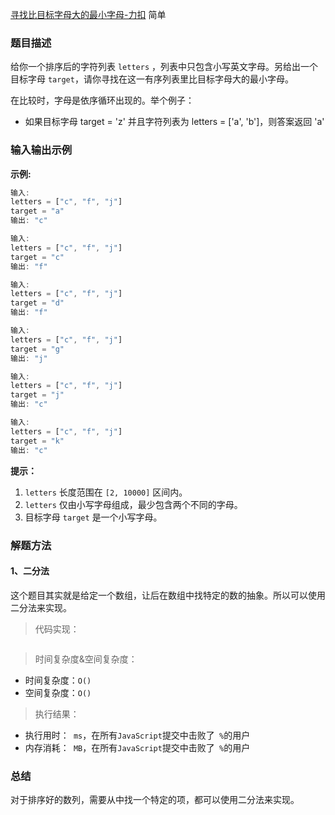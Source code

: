
[寻找比目标字母大的最小字母-力扣](https://leetcode-cn.com/problems/find-smallest-letter-greater-than-target/description/)
<span>简单</span>

### 题目描述
给你一个排序后的字符列表 `letters` ，列表中只包含小写英文字母。另给出一个目标字母 `target`，请你寻找在这一有序列表里比目标字母大的最小字母。

在比较时，字母是依序循环出现的。举个例子：

- 如果目标字母 target = 'z' 并且字符列表为 letters = ['a', 'b']，则答案返回 'a'

### 输入输出示例
**示例:**
```js
输入:
letters = ["c", "f", "j"]
target = "a"
输出: "c"

输入:
letters = ["c", "f", "j"]
target = "c"
输出: "f"

输入:
letters = ["c", "f", "j"]
target = "d"
输出: "f"

输入:
letters = ["c", "f", "j"]
target = "g"
输出: "j"

输入:
letters = ["c", "f", "j"]
target = "j"
输出: "c"

输入:
letters = ["c", "f", "j"]
target = "k"
输出: "c"
```

**提示：**
1. `letters` 长度范围在 `[2, 10000]` 区间内。
2. `letters` 仅由小写字母组成，最少包含两个不同的字母。
3. 目标字母 `target` 是一个小写字母。

### 解题方法

#### 1、二分法

这个题目其实就是给定一个数组，让后在数组中找特定的数的抽象。所以可以使用二分法来实现。

> 代码实现：

```js

```

> 时间复杂度&空间复杂度：
- 时间复杂度：`O()`
- 空间复杂度：`O()`

> 执行结果：

- 执行用时：` ms`，在所有`JavaScript`提交中击败了` %`的用户
- 内存消耗：` MB`，在所有`JavaScript`提交中击败了` %`的用户

### 总结

对于排序好的数列，需要从中找一个特定的项，都可以使用二分法来实现。
